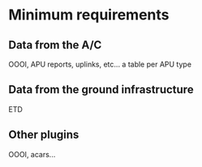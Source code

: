 # Minimum requirements

## Data from the A/C

OOOI, APU reports, uplinks, etc... a table per APU type

## Data from the ground infrastructure

ETD

## Other plugins

OOOI, acars...
